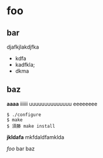 # foo

## bar

djafkjlakdjfka

 - kdfa
 - kadfkla;
 - dkma

## baz

**aaaa**
iiiiii
uuuuuuuuuuuuuu
eeeeeeee

    $ ./configure
    $ make
    $ 須藤 make install

**jkldafa** mkfdaldfamklda

*foo* bar baz
